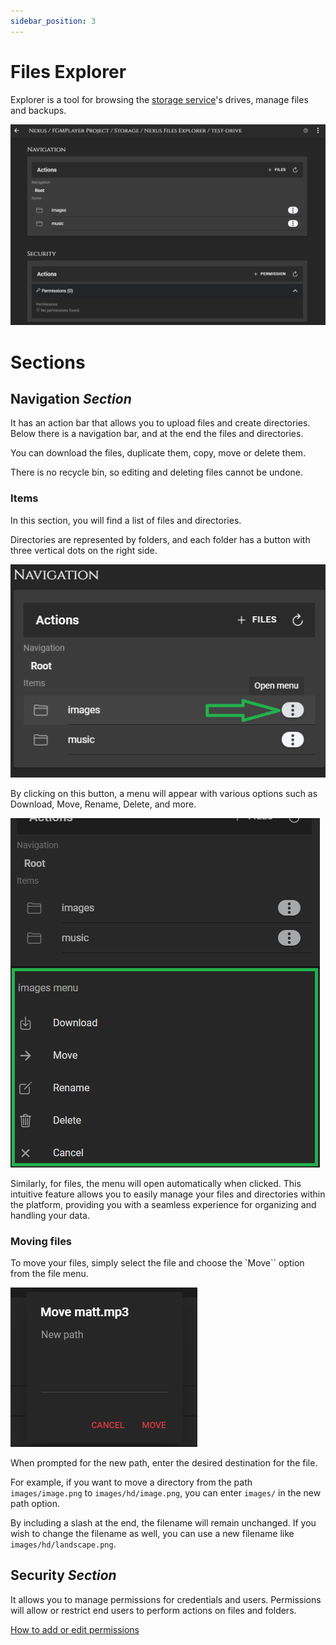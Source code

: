 ```yaml
---
sidebar_position: 3
---
```


# Files Explorer

Explorer is a tool for browsing the [storage service](../services/storage.md)'s drives, manage files and backups.

![Sections](/img/storage/storage_files_explorer.png)

# Sections
## Navigation _Section_
It has an action bar that allows you to upload files and create directories. Below there is a navigation bar, and at the end the files and directories.

You can download the files, duplicate them, copy, move or delete them. 

There is no recycle bin, so editing and deleting files cannot be undone.

### Items
In this section, you will find a list of files and directories. 

Directories are represented by folders, and each folder has a button with three vertical dots on the right side. 

![Image](/img/storage/folder_menu.png)

By clicking on this button, a menu will appear with various options such as Download, Move, Rename, Delete, and more.

![Image](/img/storage/folder_menu_expanded.png)

Similarly, for files, the menu will open automatically when clicked. This intuitive feature allows you to easily manage your files and directories within the platform, providing you with a seamless experience for organizing and handling your data.

### Moving files
To move your files, simply select the file and choose the `Move`` option from the file menu.

![Image](/img/storage/move_prompt.png)

When prompted for the new path, enter the desired destination for the file.

For example, if you want to move a directory from the path `images/image.png` to `images/hd/image.png`, you can enter `images/` in the new path option.

By including a slash at the end, the filename will remain unchanged. If you wish to change the filename as well, you can use a new filename like `images/hd/landscape.png`.

## Security _Section_
It allows you to manage permissions for credentials and users.
Permissions will allow or restrict end users to perform actions on files and folders.

[How to add or edit permissions](./files-add-edit-permissions.md)

